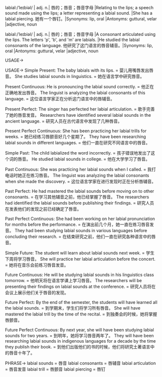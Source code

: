 labial:/ˈleɪbiəl/ | adj. n.| 唇的；唇音；唇音字母 |Relating to the lips; a speech sound made using the lips; a letter representing a labial sound. |She has a labial piercing. 她有一个唇钉。|Synonyms: lip, oral |Antonyms: guttural, velar |adjective, noun

labial:/ˈleɪbiəl/ | adj. n.| 唇的；唇音；唇音字母 |A consonant articulated using the lips.  The letters 'p', 'b', and 'm' are labials. |He studied the labial consonants of the language. 他研究了这门语言的唇音辅音。|Synonyms: lip, oral |Antonyms: guttural, velar |adjective, noun


USAGE->

USAGE->
Simple Present:
The baby labials with its lips. = 婴儿用嘴唇发出唇音。
She studies labial sounds in linguistics. = 她在语言学中研究唇音。

Present Continuous:
He is pronouncing the labial sound correctly. = 他正在正确地发出唇音。
The linguist is analyzing the labial consonants of this language. = 这位语言学家正在分析这门语言中的唇辅音。

Present Perfect:
The singer has perfected her labial articulation. = 歌手完善了她的唇音发音。
Researchers have identified several labial sounds in the ancient language. = 研究人员在古代语言中发现了几种唇音。

Present Perfect Continuous:
She has been practicing her labial trills for weeks. = 她已经练习唇颤音好几个星期了。
They have been researching labial sounds in different languages. = 他们一直在研究不同语言中的唇音。

Simple Past:
The child labialized the word incorrectly. = 孩子错误地发出了这个词的唇音。
He studied labial sounds in college. = 他在大学学习了唇音。

Past Continuous:
She was practicing her labial sounds when I called. = 我打电话时她正在练习唇音。
The linguist was analyzing the labial consonants when she made the discovery. = 这位语言学家在进行发现时正在分析唇辅音。

Past Perfect:
He had mastered the labial sounds before moving on to other consonants. = 在学习其他辅音之前，他已经掌握了唇音。
The researchers had identified the labial sounds before publishing their findings. = 研究人员在发表他们的发现之前已经确定了唇音。

Past Perfect Continuous:
She had been working on her labial pronunciation for months before the performance. = 在演出前几个月，她一直在练习唇音发音。
They had been studying labial sounds in various languages before concluding their research. = 在结束研究之前，他们一直在研究各种语言中的唇音。

Simple Future:
The student will learn about labial sounds next week. = 学生下周将学习唇音。
She will practice her labial articulation before the concert. = 她将在音乐会前练习唇音发音。

Future Continuous:
He will be studying labial sounds in his linguistics class tomorrow. = 他明天将在语言学课上学习唇音。
The researchers will be presenting their findings on labial sounds at the conference. = 研究人员将在会议上展示他们关于唇音的发现。

Future Perfect:
By the end of the semester, the students will have learned all the labial sounds. = 到学期末，学生们将学习所有唇音。
She will have mastered the labial trill by the time of the recital. = 到独奏会的时候，她将掌握唇颤音。

Future Perfect Continuous:
By next year, she will have been studying labial sounds for two years. = 到明年，她将学习唇音两年了。
They will have been researching labial sounds in indigenous languages for a decade by the time they publish their book. = 到他们出版他们的书的时候，他们将研究土著语言中的唇音十年了。


PHRASE->
labial sounds = 唇音
labial consonants = 唇辅音
labial articulation = 唇音发音
labial trill = 唇颤音
labial piercing = 唇钉
